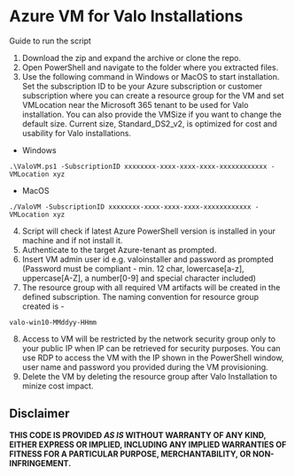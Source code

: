 # Azure VM for Valo Installations
Guide to run the script

1. Download the zip and expand the archive or clone the repo.
2. Open PowerShell and navigate to the folder where you extracted files.
3. Use the following command in Windows or MacOS to start installation. Set the subscription ID to be your Azure subscription or customer subscription where you can create a resource group for the VM and set VMLocation near the Microsoft 365 tenant to be used for Valo installation. You can also provide the VMSize if you want to change the default size. Current size, Standard_DS2_v2, is optimized for cost and usability for Valo installations. 
* Windows
```
.\ValoVM.ps1 -SubscriptionID xxxxxxxx-xxxx-xxxx-xxxx-xxxxxxxxxxxx -VMLocation xyz
```
* MacOS
```
./ValoVM -SubscriptionID xxxxxxxx-xxxx-xxxx-xxxx-xxxxxxxxxxxx -VMLocation xyz
```
4. Script will check if latest Azure PowerShell version is installed in your machine and if not install it.
5. Authenticate to the target Azure-tenant as prompted. 
6. Insert VM admin user id e.g. valoinstaller and password as prompted (Password must be compliant - min. 12 char, lowercase[a-z], uppercase[A-Z], a number[0-9] and special character included)
7. The resource group with all required VM artifacts will be created in the defined subscription. The naming convention for resource group created is - 
```
valo-win10-MMddyy-HHmm
```
8. Access to VM will be restricted by the network security group only to your public IP when IP can be retrieved for security purposes. You can use RDP to access the VM with the IP shown in the PowerShell window, user name and password you provided during the VM provisioning.
9. Delete the VM by deleting the resource group after Valo Installation to minize cost impact.
## Disclaimer
**THIS CODE IS PROVIDED *AS IS* WITHOUT WARRANTY OF ANY KIND, EITHER EXPRESS OR IMPLIED, INCLUDING ANY IMPLIED WARRANTIES OF FITNESS FOR A PARTICULAR PURPOSE, MERCHANTABILITY, OR NON-INFRINGEMENT.**
